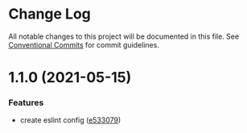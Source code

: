 # Change Log

All notable changes to this project will be documented in this file.
See [Conventional Commits](https://conventionalcommits.org) for commit guidelines.

# 1.1.0 (2021-05-15)

### Features

- create eslint config ([e533079](https://github.com/mya-ake/shared/commit/e53307987fc4f42093512417e2e707e1cee74a1d))

